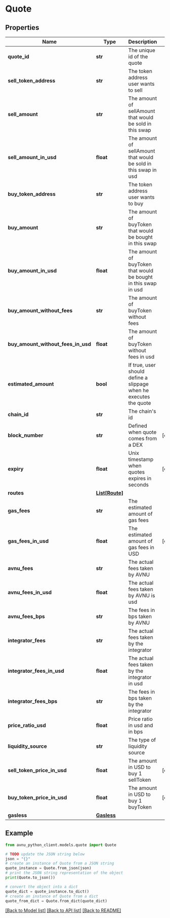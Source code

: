 # Quote


## Properties

Name | Type | Description | Notes
------------ | ------------- | ------------- | -------------
**quote_id** | **str** | The unique id of the quote | 
**sell_token_address** | **str** | The token address user wants to sell | 
**sell_amount** | **str** | The amount of sellAmount that would be sold in this swap | 
**sell_amount_in_usd** | **float** | The amount of sellAmount that would be sold in this swap in usd | 
**buy_token_address** | **str** | The token address user wants to buy | 
**buy_amount** | **str** | The amount of buyToken that would be bought in this swap | 
**buy_amount_in_usd** | **float** | The amount of buyToken that would be bought in this swap in usd | 
**buy_amount_without_fees** | **str** | The amount of buyToken without fees | 
**buy_amount_without_fees_in_usd** | **float** | The amount of buyToken without fees in usd | 
**estimated_amount** | **bool** | If true, user should define a slippage when he executes the quote | 
**chain_id** | **str** | The chain&#39;s id | 
**block_number** | **str** | Defined when quote comes from a DEX | [optional] 
**expiry** | **float** | Unix timestamp when quotes expires in seconds | [optional] 
**routes** | [**List[Route]**](Route.md) |  | 
**gas_fees** | **str** | The estimated amount of gas fees | 
**gas_fees_in_usd** | **float** | The estimated amount of gas fees in USD | [optional] 
**avnu_fees** | **str** | The actual fees taken by AVNU | 
**avnu_fees_in_usd** | **float** | The actual fees taken by AVNU is usd | 
**avnu_fees_bps** | **str** | The fees in bps taken by AVNU | 
**integrator_fees** | **str** | The actual fees taken by the integrator | 
**integrator_fees_in_usd** | **float** | The actual fees taken by the integrator in usd | 
**integrator_fees_bps** | **str** | The fees in bps taken by the integrator | 
**price_ratio_usd** | **float** | Price ratio in usd and in bps | 
**liquidity_source** | **str** | The type of liquidity source | 
**sell_token_price_in_usd** | **float** | The amount in USD to buy 1 sellToken | [optional] 
**buy_token_price_in_usd** | **float** | The amount in USD to buy 1 buyToken | [optional] 
**gasless** | [**Gasless**](Gasless.md) |  | 

## Example

```python
from avnu_python_client.models.quote import Quote

# TODO update the JSON string below
json = "{}"
# create an instance of Quote from a JSON string
quote_instance = Quote.from_json(json)
# print the JSON string representation of the object
print(Quote.to_json())

# convert the object into a dict
quote_dict = quote_instance.to_dict()
# create an instance of Quote from a dict
quote_from_dict = Quote.from_dict(quote_dict)
```
[[Back to Model list]](../README.md#documentation-for-models) [[Back to API list]](../README.md#documentation-for-api-endpoints) [[Back to README]](../README.md)


